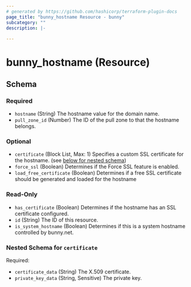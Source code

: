 ```yaml
---
# generated by https://github.com/hashicorp/terraform-plugin-docs
page_title: "bunny_hostname Resource - bunny"
subcategory: ""
description: |-
  
---
```


# bunny_hostname (Resource)





<!-- schema generated by tfplugindocs -->
## Schema

### Required

- `hostname` (String) The hostname value for the domain name.
- `pull_zone_id` (Number) The ID of the pull zone to that the hostname belongs.

### Optional

- `certificate` (Block List, Max: 1) Specifies a custom SSL certificate for the hostname. (see [below for nested schema](#nestedblock--certificate))
- `force_ssl` (Boolean) Determines if the Force SSL feature is enabled.
- `load_free_certificate` (Boolean) Determines if a free SSL certificate should be generated and loaded for the hostname

### Read-Only

- `has_certificate` (Boolean) Determines if the hostname has an SSL certificate configured.
- `id` (String) The ID of this resource.
- `is_system_hostname` (Boolean) Determines if this is a system hostname controlled by bunny.net.

<a id="nestedblock--certificate"></a>
### Nested Schema for `certificate`

Required:

- `certificate_data` (String) The X.509 certificate.
- `private_key_data` (String, Sensitive) The private key.


